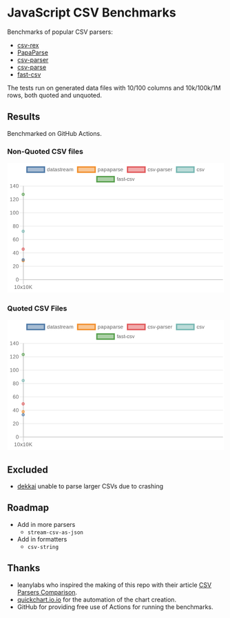 # JavaScript CSV Benchmarks

Benchmarks of popular CSV parsers:

* [csv-rex](https://github.com/willfarrell/csv-rex)
* [PapaParse](https://www.papaparse.com/)
* [csv-parser](https://www.npmjs.com/package/csv-parser)
* [csv-parse](https://csv.js.org/parse/)
* [fast-csv](https://www.npmjs.com/package/fast-csv)
  
The tests run on generated data files with 10/100 columns and 10k/100k/1M rows, both quoted and unquoted.


## Results 
Benchmarked on GitHub Actions.

### Non-Quoted CSV files
![Non-Quoted CSV Parser Benchmarks](results/quotes=false.png)


### Quoted CSV Files
![Quoted CSV Parser Benchmarks](results/quotes=true.png)


## Excluded

* [dekkai](https://www.npmjs.com/package/dekkai) unable to parse larger CSVs due to crashing


## Roadmap
- Add in more parsers
  - `stream-csv-as-json`
- Add in formatters
  - `csv-string`

## Thanks
- leanylabs who inspired the making of this repo with their article [CSV Parsers Comparison](https://leanylabs.com/blog/js-csv-parsers-benchmarks/).
- [quickchart.io.io](https://quickchart.io) for the automation of the chart creation.
- GitHub for providing free use of Actions for running the benchmarks.